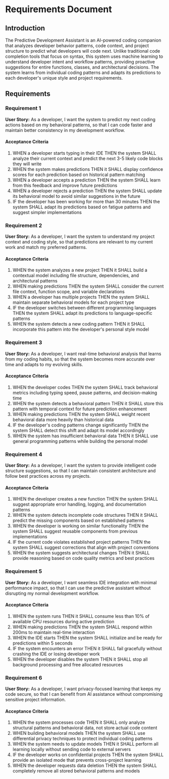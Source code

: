 # Requirements Document

## Introduction

The Predictive Development Assistant is an AI-powered coding companion that analyzes developer behavior patterns, code context, and project structure to predict what developers will code next. Unlike traditional code completion tools that focus on syntax, this system uses machine learning to understand developer intent and workflow patterns, providing proactive suggestions for entire functions, classes, and architectural decisions. The system learns from individual coding patterns and adapts its predictions to each developer's unique style and project requirements.

## Requirements

### Requirement 1

**User Story:** As a developer, I want the system to predict my next coding actions based on my behavioral patterns, so that I can code faster and maintain better consistency in my development workflow.

#### Acceptance Criteria

1. WHEN a developer starts typing in their IDE THEN the system SHALL analyze their current context and predict the next 3-5 likely code blocks they will write
2. WHEN the system makes predictions THEN it SHALL display confidence scores for each prediction based on historical pattern matching
3. WHEN a developer accepts a prediction THEN the system SHALL learn from this feedback and improve future predictions
4. WHEN a developer rejects a prediction THEN the system SHALL update its behavioral model to avoid similar suggestions in the future
5. IF the developer has been working for more than 30 minutes THEN the system SHALL adapt its predictions based on fatigue patterns and suggest simpler implementations

### Requirement 2

**User Story:** As a developer, I want the system to understand my project context and coding style, so that predictions are relevant to my current work and match my preferred patterns.

#### Acceptance Criteria

1. WHEN the system analyzes a new project THEN it SHALL build a contextual model including file structure, dependencies, and architectural patterns
2. WHEN making predictions THEN the system SHALL consider the current file context, function scope, and variable declarations
3. WHEN a developer has multiple projects THEN the system SHALL maintain separate behavioral models for each project type
4. IF the developer switches between different programming languages THEN the system SHALL adapt its predictions to language-specific patterns
5. WHEN the system detects a new coding pattern THEN it SHALL incorporate this pattern into the developer's personal style model

### Requirement 3

**User Story:** As a developer, I want real-time behavioral analysis that learns from my coding habits, so that the system becomes more accurate over time and adapts to my evolving skills.

#### Acceptance Criteria

1. WHEN the developer codes THEN the system SHALL track behavioral metrics including typing speed, pause patterns, and decision-making time
2. WHEN the system detects a behavioral pattern THEN it SHALL store this pattern with temporal context for future prediction enhancement
3. WHEN making predictions THEN the system SHALL weight recent behavioral data more heavily than historical data
4. IF the developer's coding patterns change significantly THEN the system SHALL detect this shift and adapt its model accordingly
5. WHEN the system has insufficient behavioral data THEN it SHALL use general programming patterns while building the personal model

### Requirement 4

**User Story:** As a developer, I want the system to provide intelligent code structure suggestions, so that I can maintain consistent architecture and follow best practices across my projects.

#### Acceptance Criteria

1. WHEN the developer creates a new function THEN the system SHALL suggest appropriate error handling, logging, and documentation patterns
2. WHEN the system detects incomplete code structures THEN it SHALL predict the missing components based on established patterns
3. WHEN the developer is working on similar functionality THEN the system SHALL suggest reusable components from previous implementations
4. IF the current code violates established project patterns THEN the system SHALL suggest corrections that align with project conventions
5. WHEN the system suggests architectural changes THEN it SHALL provide reasoning based on code quality metrics and best practices

### Requirement 5

**User Story:** As a developer, I want seamless IDE integration with minimal performance impact, so that I can use the predictive assistant without disrupting my normal development workflow.

#### Acceptance Criteria

1. WHEN the system runs THEN it SHALL consume less than 10% of available CPU resources during active prediction
2. WHEN making predictions THEN the system SHALL respond within 200ms to maintain real-time interaction
3. WHEN the IDE starts THEN the system SHALL initialize and be ready for predictions within 5 seconds
4. IF the system encounters an error THEN it SHALL fail gracefully without crashing the IDE or losing developer work
5. WHEN the developer disables the system THEN it SHALL stop all background processing and free allocated resources

### Requirement 6

**User Story:** As a developer, I want privacy-focused learning that keeps my code secure, so that I can benefit from AI assistance without compromising sensitive project information.

#### Acceptance Criteria

1. WHEN the system processes code THEN it SHALL only analyze structural patterns and behavioral data, not store actual code content
2. WHEN building behavioral models THEN the system SHALL use differential privacy techniques to protect individual coding patterns
3. WHEN the system needs to update models THEN it SHALL perform all learning locally without sending code to external servers
4. IF the developer works on confidential projects THEN the system SHALL provide an isolated mode that prevents cross-project learning
5. WHEN the developer requests data deletion THEN the system SHALL completely remove all stored behavioral patterns and models
